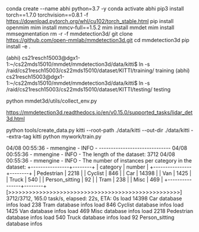 
conda create --name abhi python=3.7 -y
conda activate abhi
pip3 install torch==1.7.0 torchvision==0.8.1 -f https://download.pytorch.org/whl/cu102/torch_stable.html
pip install openmim
mim install mmcv-full==1.5.2
mim install mmdet
mim install mmsegmentation
rm -r -f mmdetection3d/
git clone https://github.com/open-mmlab/mmdetection3d.git
cd mmdetection3d
pip install -e .


(abhi) cs21resch15003@dgx1-1:~/cs22mds15010/mmdet/mmdetection3d/data/kitti$ ln -s /raid/cs21resch15003/cs22mds15010/dataset/KITTI/training/ training
(abhi) cs21resch15003@dgx1-1:~/cs22mds15010/mmdet/mmdetection3d/data/kitti$ ln -s /raid/cs21resch15003/cs22mds15010/dataset/KITTI/testing/ testing


python mmdet3d/utils/collect_env.py

https://mmdetection3d.readthedocs.io/en/v0.15.0/supported_tasks/lidar_det3d.html

python tools/create_data.py kitti --root-path ./data/kitti --out-dir ./data/kitti --extra-tag kitti
python mywork/train.py


04/08 00:55:36 - mmengine - INFO - ------------------------------
04/08 00:55:36 - mmengine - INFO - The length of the dataset: 3712
04/08 00:55:36 - mmengine - INFO - The number of instances per category in the dataset:
+----------------+--------+
| category       | number |
+----------------+--------+
| Pedestrian     | 2218   |
| Cyclist        | 846    |
| Car            | 14398  |
| Van            | 1425   |
| Truck          | 540    |
| Person_sitting | 92     |
| Tram           | 238    |
| Misc           | 469    |
+----------------+--------+
[>>>>>>>>>>>>>>>>>>>>>>>>>>>>>>>>>>>>>>>>>>>>>>>>>>] 3712/3712, 165.0 task/s, elapsed: 22s, ETA:     0s
load 14398 Car database infos
load 238 Tram database infos
load 846 Cyclist database infos
load 1425 Van database infos
load 469 Misc database infos
load 2218 Pedestrian database infos
load 540 Truck database infos
load 92 Person_sitting database infos
